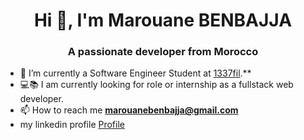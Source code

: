 <h1 align="center">Hi 👋, I'm Marouane BENBAJJA</h1>
<h3 align="center">A passionate developer from Morocco</h3>

- 🌱 I’m currently a Software Engineer Student at [1337fil](https://1337.ma/).**
- 💻📚 I am currently looking for role or internship as a fullstack web developer.
- 📫 How to reach me **marouanebenbajja@gmail.com**
- my linkedin profile <a href="https://www.linkedin.com/in/marouane-benbajja-545760235/" target="_blank">Profile</a>

<!---
marbenMB/marbenMB is a ✨ special ✨ repository because its `README.md` (this file) appears on your GitHub profile.
You can click the Preview link to take a look at your changes.
--->
